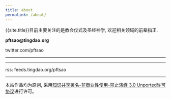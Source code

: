 ```yaml
---
title: about
permalink: /about/
---
```


{{site.title}}目前主要关注的是教会仪式及圣经神学, 欢迎相关领域的前辈指正.

**pftsao**<span><strong>@</strong><span>**tingdao.org**

twitter.com/pftsao

---------


--------

rss: feeds.tingdao.org/pftsao


----------

本站作品均为原创, 采用[知识共享署名-非商业性使用-禁止演绎 3.0 Unported许可协议](http://creativecommons.org/licenses/by-nc-nd/3.0/)进行许可。
